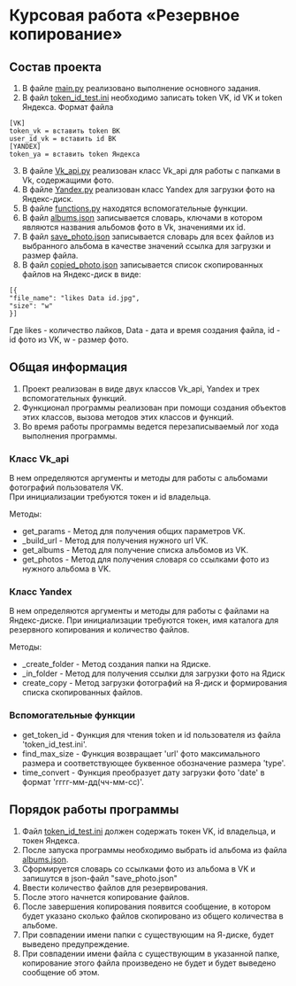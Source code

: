 # Курсовая работа «Резервное копирование»

## Состав проекта
1. В файле [main.py](main.py) реализовано выполнение основного задания.
2. В файл [token_id_test.ini](token_id_test.ini) необходимо записать token VK, id VK и token Яндекса.
Формат файла
```
[VK]
token_vk = вставить token ВК
user_id_vk = вставить id ВК
[YANDEX]
token_ya = вставить token Яндекса
```
3. В файле [Vk_api.py](Vk_api.py) реализован класс Vk_api для работы с папками в Vk, содержащими фото.
4. В файле [Yandex.py](Yandex.py) реализован класс Yandex для загрузки фото на Яндекс-диск.
5. В файле [functions.py](functions.py) находятся вспомогательные функции.
6. В файл [albums.json](albums.json) записывается словарь, ключами в котором являются названия альбомов фото в Vk, значениями их id.
7. В файл [save_photo.json](save_photo.json) записывается словарь для всех файлов из выбранного альбома в качестве значений ссылка для загрузки и размер файла.
8. В файл [copied_photo.json](copied_photo.json) записывается список скопированных файлов на Яндекс-диск в виде:
```
[{
"file_name": "likes Data id.jpg",
"size": "w"
}]
```
Где likes - количество лайков, Data - дата и время создания файла, id - id фото из VK, w - размер фото.

## Общая информация

1. Проект реализован в виде двух классов Vk_api, Yandex и трех вспомогательных функций.
2. Функционал программы реализован при помощи создания объектов этих классов, вызова методов этих классов и функций.
4. Во время работы программы ведется перезаписываемый лог хода выполнения программы.

### Класс Vk_api

В нем определяются аргументы и методы для работы с альбомами фотографий пользователя VK.  
При инициализации требуются токен и id владельца.

Методы:
- get_params - Метод для получения общих параметров VK.
- _build_url - Метод для получения нужного url VK.
- get_albums - Метод для получение списка альбомов из VK.
- get_photos - Метод для получения словаря со ссылками фото из нужного альбома в VK.

### Класс Yandex

В нем определяются аргументы и методы для работы с файлами на Яндекс-диске.
При инициализации требуются токен, имя каталога для резервного копирования и количество файлов.  

Методы:
- _create_folder - Метод создания папки на Ядиске.
- _in_folder - Метод для получения  ссылки для загрузки фото на Ядиск
- create_copy - Метод загрузки фотографий на Я-диск и формирования списка скопированных файлов.

### Вспомогательные функции

- get_token_id - Функция для чтения token и id пользователя из файла 'token_id_test.ini'.
- find_max_size - Функция возвращает 'url' фото максимального размера и соответствующее буквенное обозначение размера 'type'.
- time_convert - Функция преобразует дату загрузки фото 'date' в формат 'гггг-мм-дд(чч-мм-сс)'.

## Порядок работы программы

1. Файл [token_id_test.ini](token_id_test.ini) должен содержать токен VK, id владельца, и токен Яндекса.
2. После запуска программы необходимо выбрать id альбома из файла [albums.json](albums.json).
4. Сформируется словарь со ссылками фото из альбома в VK и запишутся в json-файл "save_photo.json" 
5. Ввести количество файлов для резервирования.
7. После этого начнется копирование файлов.
8. После завершения копирования появится сообщение, в котором будет указано сколько файлов скопировано из общего количества в альбоме.
9. При совпадении имени папки с существующим на Я-диске, будет выведено предупреждение.
10. При совпадении имени файла с существующим в указанной папке, копирование этого файла произведено не будет и будет выведено сообщение об этом.

